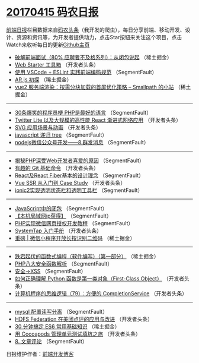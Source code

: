 # [20170415 码农日报](https://toutiao.qdkfweb.cn/date/2017/04/15)

[前端日报](https://qdkfweb.cn/c/news)栏目数据来自[码农头条](https://toutiao.qdkfweb.cn/)（我开发的爬虫），每日分享前端、移动开发、设计、资源和资讯等，为开发者提供动力，点击Star按钮来关注这个项目，点击Watch来收听每日的更新[Github主页](https://github.com/kujian/frontendDaily)
* [破解前端面试（80% 应聘者不及格系列）：从闭包说起](https://toutiao.qdkfweb.cn/34715.html) （稀土掘金）
* [Web Starter 工具箱](https://toutiao.qdkfweb.cn/34758.html) （开发者头条）
* [使用 VSCode + ESLint 实践前端编码规范](https://toutiao.qdkfweb.cn/34739.html) （SegmentFault）
* [AR.js 初探](https://toutiao.qdkfweb.cn/34716.html) （稀土掘金）
* [vue2 服务端渲染：按需分块加载的首屏优化策略 &#8211; Smallpath 的小站](https://toutiao.qdkfweb.cn/34717.html) （稀土掘金）

***
* [30条爆笑的程序员梗 PHP是最好的语言](https://toutiao.qdkfweb.cn/34734.html) （SegmentFault）
* [Twitter Lite 以及大规模的高性能 React 渐进式网络应用](https://toutiao.qdkfweb.cn/34757.html) （开发者头条）
* [SVG 应用场景与动画](https://toutiao.qdkfweb.cn/34759.html) （开发者头条）
* [javascript 递归 tree](https://toutiao.qdkfweb.cn/34730.html) （SegmentFault）
* [nodejs微信公众号开发——8.群发消息](https://toutiao.qdkfweb.cn/34731.html) （SegmentFault）

***
* [揭秘PHP深受Web开发者喜爱的原因](https://toutiao.qdkfweb.cn/34733.html) （SegmentFault）
* [有趣的 Git 基础命令](https://toutiao.qdkfweb.cn/34745.html) （开发者头条）
* [React及React Fiber基本的设计理念](https://toutiao.qdkfweb.cn/34726.html) （SegmentFault）
* [Vue SSR 从入门到 Case Study](https://toutiao.qdkfweb.cn/34748.html) （开发者头条）
* [ionic2实现透明状态栏和透明工具栏](https://toutiao.qdkfweb.cn/34728.html) （SegmentFault）

***
* [JavaScript中的闭包](https://toutiao.qdkfweb.cn/34729.html) （SegmentFault）
* [【本机局域网ip获得】](https://toutiao.qdkfweb.cn/34741.html) （SegmentFault）
* [PHP实现微信网页授权开发教程](https://toutiao.qdkfweb.cn/34742.html) （SegmentFault）
* [SystemTap 入门手册](https://toutiao.qdkfweb.cn/34755.html) （开发者头条）
* [重磅 | 微信小程序开放长按识别二维码](https://toutiao.qdkfweb.cn/34718.html) （稀土掘金）

***
* [跌宕起伏的函数式编程（软件编写）（第一部分）](https://toutiao.qdkfweb.cn/34719.html) （稀土掘金）
* [PHP八大安全函数解析](https://toutiao.qdkfweb.cn/34737.html) （SegmentFault）
* [安全-&gt;XSS](https://toutiao.qdkfweb.cn/34738.html) （SegmentFault）
* [如何正确理解 Python 函数是第一类对象（First-Class Object）](https://toutiao.qdkfweb.cn/34760.html) （开发者头条）
* [计算机程序的思维逻辑（79）：方便的 CompletionService](https://toutiao.qdkfweb.cn/34761.html) （开发者头条）

***
* [mysql  配置读写分离](https://toutiao.qdkfweb.cn/34740.html) （SegmentFault）
* [HDFS Federation 在美团点评的应用与改进](https://toutiao.qdkfweb.cn/34762.html) （开发者头条）
* [30 分钟搞定 ES6 常用基础知识](https://toutiao.qdkfweb.cn/34714.html) （稀土掘金）
* [用 Cocoapods 管理单元测试填坑之旅](https://toutiao.qdkfweb.cn/34763.html) （开发者头条）
* [8. 文章评论](https://toutiao.qdkfweb.cn/34743.html) （SegmentFault）

日报维护作者：[前端开发博客](https://qdkfweb.cn/) 